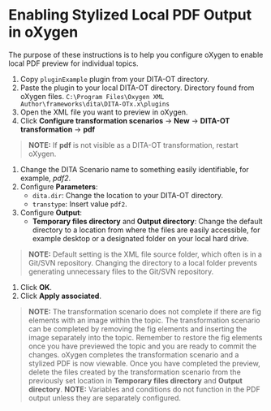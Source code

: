 # Enabling Stylized Local PDF Output in oXygen
The purpose of these instructions is to help you configure oXygen to enable local PDF preview for individual topics.
1. Copy `pluginExample` plugin from your DITA-OT directory.
1. Paste the plugin to your local DITA-OT directory. Directory found from oXygen files.
`C:\Program Files\Oxygen XML Author\frameworks\dita\DITA-OTx.x\plugins`
1. Open the XML file you want to preview in oXygen.
1. Click **Configure transformation scenarios** -> **New** -> **DITA-OT transformation** -> **pdf**
> **NOTE:** If **pdf** is not visible as a DITA-OT transformation, restart oXygen.
1. Change the DITA Scenario name to something easily identifiable, for example, *pdf2*.
1. Configure **Parameters**:
    - `dita.dir`: Change the location to your DITA-OT directory.
    - `transtype`: Insert value `pdf2`.
1. Configure **Output**:
    - **Temporary files directory** and **Output directory**: Change the default directory to a location from where the files are easily accessible, for example desktop or a designated folder on your local hard drive.
> **NOTE:** Default setting is the XML file source folder, which often is in a Git/SVN repository. Changing the directory to a local folder prevents generating unnecessary files to the Git/SVN repository.
1. Click **OK**.
1. Click **Apply associated**.
> **NOTE:** The transformation scenario does not complete if there are fig elements with an image within the topic. The transformation scenario can be completed by removing the fig elements and inserting the image separately into the topic. Remember to restore the fig elements once you have previewed the topic and you are ready to commit the changes.
oXygen completes the transformation scenario and a stylized PDF is now viewable.
Once you have completed the preview, delete the files created by the transformation scenario from the previously set location in **Temporary files directory** and **Output directory**. 
> **NOTE:** Variables and conditions do not function in the PDF output unless they are separately configured.